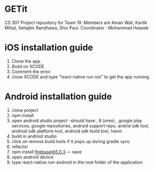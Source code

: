 # GETit
CS 307 Project repository for Team 19. Members are Aman Wali, Kartik Mittal, Sehajbir Randhawa, Shiv Paul. Coordinator : Mohammad Haseeb

# iOS installation guide

1. Clone the app.
2. Build on XCODE
3. Comment the error.
4. close XCODE and type "react-native run-ios" to get the app running.

# Android installation guide

1. clone project
2. npm install
3. open android studio project
	-should have , 8 (oreo) , google play services, 	google repositories, android support repo, 	andrid sdk tool, android sdk platform tool, 		android sdk build tool, haxm
3. build in android studio
4. click on remove build tools if it pops up during gradle sync
5. refactor
6. npm install firebase@5.0.3 — save
7. open android device
8. type react-native run-android in the root folder of the application
